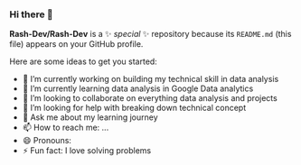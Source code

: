 ### Hi there 👋


**Rash-Dev/Rash-Dev** is a ✨ _special_ ✨ repository because its `README.md` (this file) appears on your GitHub profile.

Here are some ideas to get you started:

- 🔭 I’m currently working on building my technical skill in data analysis
- 🌱 I’m currently learning data analysis in Google Data analytics
- 👯 I’m looking to collaborate on everything data analysis and projects
- 🤔 I’m looking for help with breaking down technical concept
- 💬 Ask me about my learning journey
- 📫 How to reach me: ...
- 😄 Pronouns: 
- ⚡ Fun fact: I love solving problems


